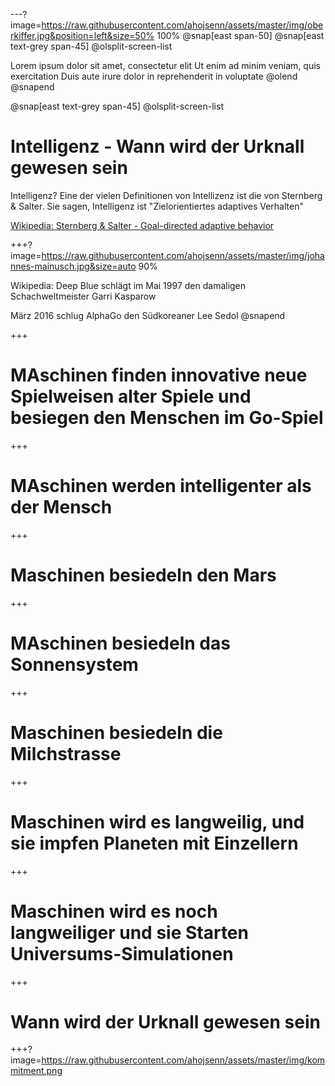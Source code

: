 ---?image=https://raw.githubusercontent.com/ahojsenn/assets/master/img/oberkiffer.jpg&position=left&size=50% 100%
@snap[east span-50]
@snap[east text-grey span-45] @olsplit-screen-list

Lorem ipsum dolor sit amet, consectetur elit
Ut enim ad minim veniam, quis exercitation
Duis aute irure dolor in reprehenderit in voluptate @olend @snapend

@snap[east text-grey  span-45] @olsplit-screen-list
# Intelligenz - Wann wird der Urknall gewesen sein


Intelligenz?
Eine der vielen Definitionen von Intellizenz ist die von Sternberg & Salter. Sie sagen, Intelligenz ist
"Zielorientiertes adaptives Verhalten"

[Wikipedia: Sternberg & Salter - Goal-directed adaptive behavior](https://en.wikipedia.org/wiki/Intelligence)


+++?image=https://raw.githubusercontent.com/ahojsenn/assets/master/img/johannes-mainusch.jpg&size=auto 90%



Wikipedia:
Deep Blue schlägt im Mai 1997 den damaligen Schachweltmeister Garri Kasparow


März 2016 schlug AlphaGo den Südkoreaner Lee Sedol
@snapend

+++
# MAschinen finden innovative neue Spielweisen alter Spiele und besiegen den Menschen im Go-Spiel

+++
# MAschinen werden intelligenter als der Mensch

+++
# Maschinen besiedeln den Mars

+++
# MAschinen besiedeln das Sonnensystem

+++
# Maschinen besiedeln die Milchstrasse

+++
# Maschinen wird es langweilig, und sie impfen Planeten mit Einzellern

+++
# Maschinen wird es noch langweiliger und sie Starten Universums-Simulationen

+++
# Wann wird der Urknall gewesen sein


+++?image=https://raw.githubusercontent.com/ahojsenn/assets/master/img/kommitment.png
